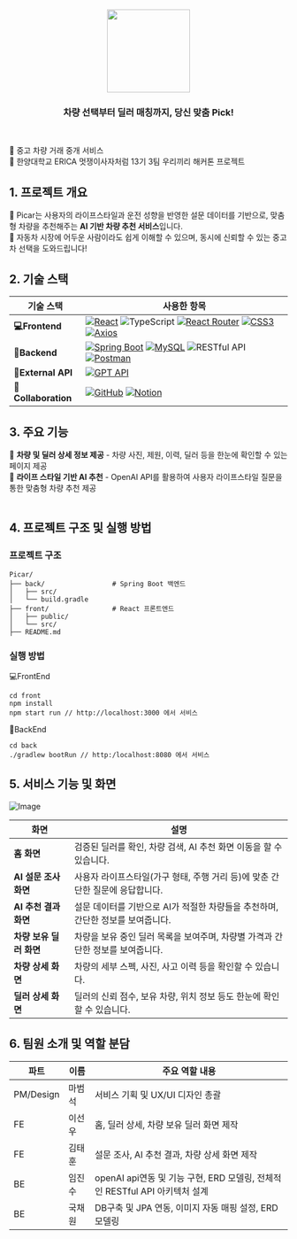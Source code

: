 # <div align = "center"> <img src = "https://github.com/user-attachments/assets/2a8c30e8-386d-4ae2-bbe4-429802fdd838" width="150px"/>  </div>

<div align = "center" >
    <h3> 차량 선택부터 딜러 매칭까지, 당신 맞춤 Pick! </h3> 
</div>
<br>

🚗 중고 차량 거래 중개 서비스 <br>
🦁 한양대학교 ERICA 멋쟁이사자처럼 13기 3팀 우리끼리 해커톤 프로젝트

## 1. 프로젝트 개요
🔺 Picar는 사용자의 라이프스타일과 운전 성향을 반영한 설문 데이터를 기반으로, 맞춤형 차량을 추천해주는 **AI 기반 차량 추천 서비스**입니다. <br/>
🔺 자동차 시장에 어두운 사람이라도 쉽게 이해할 수 있으며, 동시에 신뢰할 수 있는 중고차 선택을 도와드립니다!
<br />

## 2. 기술 스택

| 기술 스택 | 사용한 항목 |
|----------|------------|
| **💻Frontend** | [![React](https://img.shields.io/badge/React-61DAFB?style=for-the-badge&logo=react&logoColor=white)](https://reactjs.org/)  ![TypeScript](https://img.shields.io/badge/TypeScript-3178C6?style=for-the-badge&logo=typescript&logoColor=white) [![React Router](https://img.shields.io/badge/React--Router-D92B2B?style=for-the-badge&logo=reactrouter&logoColor=white)](https://reactrouter.com/)  [![CSS3](https://img.shields.io/badge/CSS3-1572B6?style=for-the-badge&logo=css3&logoColor=white)](https://developer.mozilla.org/en-US/docs/Web/CSS) [![Axios](https://img.shields.io/badge/Axios-5A29E4?style=for-the-badge&logo=axios&logoColor=white)](https://axios-http.com/) |
| **🔧Backend** | [![Spring Boot](https://img.shields.io/badge/Spring%20Boot-6DB33F?style=for-the-badge&logo=springboot&logoColor=white)](https://spring.io/projects/spring-boot)  [![MySQL](https://img.shields.io/badge/MySQL-4479A1?style=for-the-badge&logo=mysql&logoColor=white)](https://www.mysql.com/) ![RESTful API](https://img.shields.io/badge/RESTFul%20API-4B8BBE?style=for-the-badge&logo=cloudflare&logoColor=white) [![Postman](https://img.shields.io/badge/Postman-FF6C37?style=for-the-badge&logo=postman&logoColor=white)](https://www.postman.com/) |
| **🤖External API** | [![GPT API](https://img.shields.io/badge/OpenAI%20GPT-412991?style=for-the-badge&logo=openai&logoColor=white)](https://platform.openai.com/) |
| **🤝Collaboration** | [![GitHub](https://img.shields.io/badge/GitHub-181717?style=for-the-badge&logo=github&logoColor=white)](https://github.com/)  [![Notion](https://img.shields.io/badge/Notion-000000?style=for-the-badge&logo=notion&logoColor=white)](https://www.notion.so/) |
## 3. 주요 기능 
📌 **차량 및 딜러 상세 정보 제공** - 차량 사진, 제원, 이력, 딜러 등을 한눈에 확인할 수 있는 페이지 제공 <br>
📌 **라이프 스타일 기반 AI 추천** - OpenAI API를 활용하여 사용자 라이프스타일 질문을 통한 맞춤형 차량 추천 제공 <br>
<br />

## 4. 프로젝트 구조 및 실행 방법
### 프로젝트 구조
```
Picar/
├── back/                 # Spring Boot 백엔드
│   ├── src/
│   └── build.gradle
├── front/                # React 프론트엔드
│   ├── public/
│   └── src/
├── README.md 
```
### 실행 방법
💻FrontEnd 
```
cd front 
npm install
npm start run // http://localhost:3000 에서 서비스
```
🔧BackEnd 
```
cd back
./gradlew bootRun // http:/localhost:8080 에서 서비스
```



## 5. 서비스 기능 및 화면

![Image](https://github.com/user-attachments/assets/8931453f-4a5f-47e9-ae84-7bbc89080911)
<br>

| 화면       | 설명                        |
|------------|-----------------------------|
| **홈 화면**       | 검증된 딜러를 확인, 차량 검색, AI 추천 화면 이동을 할 수 있습니다. |
| **AI 설문 조사 화면**       | 사용자 라이프스타일(가구 형태, 주행 거리 등)에 맞춘 간단한 질문에 응답합니다.| 
| **AI 추천 결과 화면**       | 설문 데이터를 기반으로 AI가 적절한 차량들을 추천하며, 간단한 정보를 보여줍니다. |
| **차량 보유 딜러 화면**       | 차량을 보유 중인 딜러 목록을 보여주며, 차량별 가격과 간단한 정보를 보여줍니다. |
| **차량 상세 화면**       | 차량의 세부 스펙, 사진, 사고 이력 등을 확인할 수 있습니다. |
| **딜러 상세 화면**       | 딜러의 신뢰 점수, 보유 차량, 위치 정보 등도 한눈에 확인할 수 있습니다. |

## 6. 팀원 소개 및 역할 분담
| 파트  | 이름            |             주요 역할 내용                          |
|----------|------------------|--------------------------------------------------|
| PM/Design   | 마범석 | 서비스 기획 및 UX/UI 디자인 총괄        |
| FE   | 이선우           | 홈, 딜러 상세, 차량 보유 딜러 화면 제작          |
| FE   | 김태훈    | 설문 조사, AI 추천 결과, 차량 상세 화면 제작   |
| BE   | 임진수    | openAI api연동 및 기능 구현, ERD 모델링, 전체적인 RESTful API 아키텍처 설계      |
| BE   | 국채원    | DB구축 및 JPA 연동, 이미지 자동 매핑 설정, ERD 모델링        |

